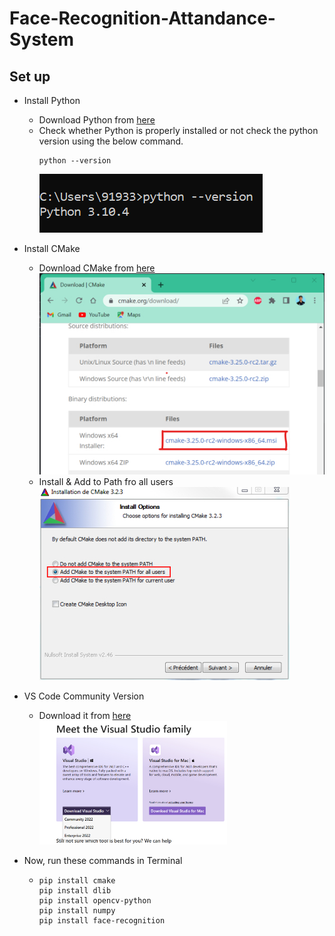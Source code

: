 # Face-Recognition-Attandance-System

## Set up

- Install Python

  - Download Python from [here](https://www.python.org/downloads/)
  - Check whether Python is properly installed or not check the python version using the below command. <br>
    ```
    python --version
    ```
    ![alt](https://github.com/saha-indranil/Face-Recognition-Attandance-System/blob/main/readme_images/python_version.png)

- Install CMake

  - Download CMake from [here](https://cmake.org/download/) <br>
    ![alt](https://github.com/saha-indranil/Face-Recognition-Attandance-System/blob/main/readme_images/cmake_download.jpg)
  - Install & Add to Path fro all users <br>
    ![alt](https://github.com/saha-indranil/Face-Recognition-Attandance-System/blob/main/readme_images/cmake_add_path.jpg)

- VS Code Community Version

  - Download it from [here](https://visualstudio.microsoft.com/) <br>
    <img src="https://github.com/saha-indranil/Face-Recognition-Attandance-System/blob/main/readme_images/vs_code_comm.jpg" width="300"/>

- Now, run these commands in Terminal

  - ```
    pip install cmake
    pip install dlib
    pip install opencv-python
    pip install numpy
    pip install face-recognition
    ```
